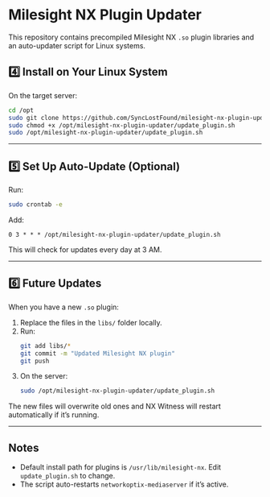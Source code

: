 # Milesight NX Plugin Updater

This repository contains precompiled Milesight NX `.so` plugin libraries and an auto-updater script for Linux systems.



## 4️⃣ Install on Your Linux System

On the target server:
```bash
cd /opt
sudo git clone https://github.com/SyncLostFound/milesight-nx-plugin-updater.git
sudo chmod +x /opt/milesight-nx-plugin-updater/update_plugin.sh
sudo /opt/milesight-nx-plugin-updater/update_plugin.sh
```

---

## 5️⃣ Set Up Auto-Update (Optional)

Run:
```bash
sudo crontab -e
```
Add:
```
0 3 * * * /opt/milesight-nx-plugin-updater/update_plugin.sh
```
This will check for updates every day at 3 AM.

---

## 6️⃣ Future Updates

When you have a new `.so` plugin:
1. Replace the files in the `libs/` folder locally.
2. Run:
   ```bash
   git add libs/*
   git commit -m "Updated Milesight NX plugin"
   git push
   ```
3. On the server:
   ```bash
   sudo /opt/milesight-nx-plugin-updater/update_plugin.sh
   ```

The new files will overwrite old ones and NX Witness will restart automatically if it’s running.

---

## Notes
- Default install path for plugins is `/usr/lib/milesight-nx`. Edit `update_plugin.sh` to change.
- The script auto-restarts `networkoptix-mediaserver` if it’s active.

